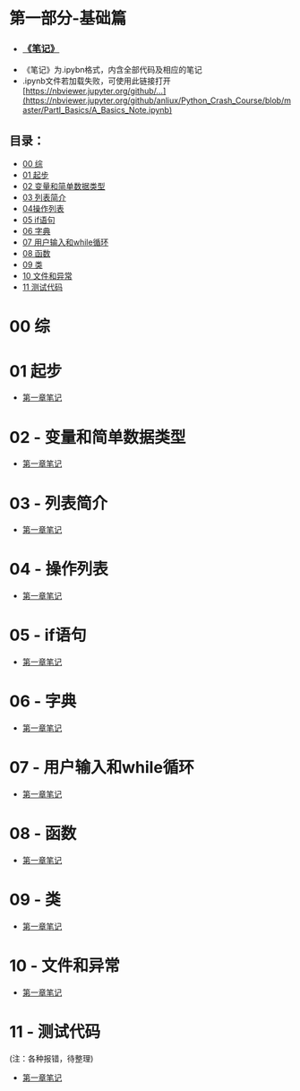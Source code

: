 # 第一部分-基础篇

- ### [《笔记》](https://github.com/anliux/Python_Crash_Course/blob/master/PartI_Basics/A_Basics_Note.ipynb)
* 《笔记》为.ipybn格式，内含全部代码及相应的笔记
* .ipynb文件若加载失败，可使用此链接打开 [https://nbviewer.jupyter.org/github/...](https://nbviewer.jupyter.org/github/anliux/Python_Crash_Course/blob/master/PartI_Basics/A_Basics_Note.ipynb)

## 目录：
<!-- GFM-TOC -->
* [00 综](#00-综)
* [01 起步](#01-起步)
* [02 变量和简单数据类型](#02-变量和简单数据类型)
* [03 列表简介](#03-列表简介)
* [04操作列表](#04-操作列表)
* [05 if语句](#05-if语句)
* [06 字典](#06-字典)
* [07 用户输入和while循环](#07-用户输入和while循环)
* [08 函数](#08-函数)
* [09 类](#09-类)
* [10 文件和异常](#10-文件和异常)
* [11 测试代码](#11-测试代码)
<!-- GFM-TOC -->


# 00 综



# 01 起步
- [第一章笔记]()


# 02 - 变量和简单数据类型
- [第一章笔记]()



# 03 - 列表简介
- [第一章笔记]()



# 04 - 操作列表
- [第一章笔记]()



# 05 - if语句
- [第一章笔记]()



# 06 - 字典
- [第一章笔记]()



# 07 - 用户输入和while循环
- [第一章笔记]()



# 08 - 函数
- [第一章笔记]()



# 09 - 类
- [第一章笔记]()



# 10 - 文件和异常
- [第一章笔记]()



# 11 - 测试代码  
(注：各种报错，待整理)
- [第一章笔记]()
